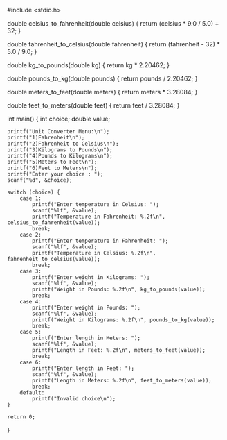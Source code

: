 #include <stdio.h>

double celsius_to_fahrenheit(double celsius) {
    return (celsius * 9.0 / 5.0) + 32;
}

double fahrenheit_to_celsius(double fahrenheit) {
    return (fahrenheit - 32) * 5.0 / 9.0;
}

double kg_to_pounds(double kg) {
    return kg * 2.20462;
}

double pounds_to_kg(double pounds) {
    return pounds / 2.20462;
}

double meters_to_feet(double meters) {
    return meters * 3.28084;
}

double feet_to_meters(double feet) {
    return feet / 3.28084;
}

int main() {
    int choice;
    double value;

    printf("Unit Converter Menu:\n");
    printf("1)Fahrenheit\n");
    printf("2)Fahrenheit to Celsius\n");
    printf("3)Kilograms to Pounds\n");
    printf("4)Pounds to Kilograms\n");
    printf("5)Meters to Feet\n");
    printf("6)Feet to Meters\n");
    printf("Enter your choice : ");
    scanf("%d", &choice);

    switch (choice) {
        case 1:
            printf("Enter temperature in Celsius: ");
            scanf("%lf", &value);
            printf("Temperature in Fahrenheit: %.2f\n", celsius_to_fahrenheit(value));
            break;
        case 2:
            printf("Enter temperature in Fahrenheit: ");
            scanf("%lf", &value);
            printf("Temperature in Celsius: %.2f\n", fahrenheit_to_celsius(value));
            break;
        case 3:
            printf("Enter weight in Kilograms: ");
            scanf("%lf", &value);
            printf("Weight in Pounds: %.2f\n", kg_to_pounds(value));
            break;
        case 4:
            printf("Enter weight in Pounds: ");
            scanf("%lf", &value);
            printf("Weight in Kilograms: %.2f\n", pounds_to_kg(value));
            break;
        case 5:
            printf("Enter length in Meters: ");
            scanf("%lf", &value);
            printf("Length in Feet: %.2f\n", meters_to_feet(value));
            break;
        case 6:
            printf("Enter length in Feet: ");
            scanf("%lf", &value);
            printf("Length in Meters: %.2f\n", feet_to_meters(value));
            break;
        default:
            printf("Invalid choice\n");
    }

    return 0;
    
}
